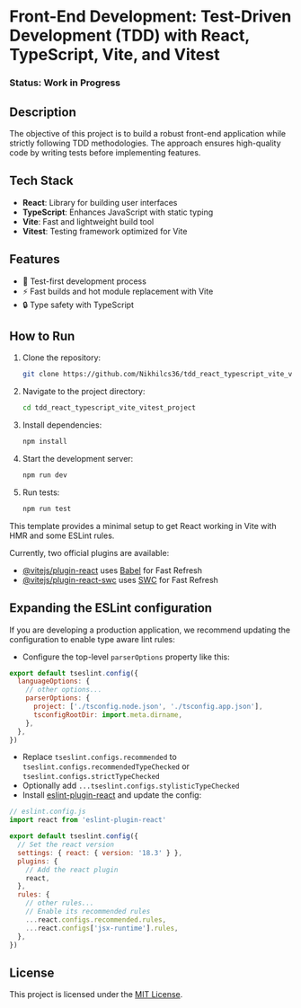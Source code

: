 # Front-End Development: Test-Driven Development (TDD) with React, TypeScript, Vite, and Vitest

### Status: Work in Progress

## Description

The objective of this project is to build a robust front-end application while strictly following TDD methodologies. The approach ensures high-quality code by writing tests before implementing features.

## Tech Stack

- **React**: Library for building user interfaces
- **TypeScript**: Enhances JavaScript with static typing
- **Vite**: Fast and lightweight build tool
- **Vitest**: Testing framework optimized for Vite

## Features

- 🧪 Test-first development process
- ⚡ Fast builds and hot module replacement with Vite
- 🔒 Type safety with TypeScript

## How to Run

1. Clone the repository:
   ```bash
   git clone https://github.com/Nikhilcs36/tdd_react_typescript_vite_vitest_project.git
   ```
2. Navigate to the project directory:
   ```bash
   cd tdd_react_typescript_vite_vitest_project
   ```
3. Install dependencies:
   ```bash
   npm install
   ```
4. Start the development server:
   ```bash
   npm run dev
   ```
5. Run tests:
   ```bash
   npm run test
   ```

This template provides a minimal setup to get React working in Vite with HMR and some ESLint rules.

Currently, two official plugins are available:

- [@vitejs/plugin-react](https://github.com/vitejs/vite-plugin-react/blob/main/packages/plugin-react/README.md) uses [Babel](https://babeljs.io/) for Fast Refresh
- [@vitejs/plugin-react-swc](https://github.com/vitejs/vite-plugin-react-swc) uses [SWC](https://swc.rs/) for Fast Refresh

## Expanding the ESLint configuration

If you are developing a production application, we recommend updating the configuration to enable type aware lint rules:

- Configure the top-level `parserOptions` property like this:

```js
export default tseslint.config({
  languageOptions: {
    // other options...
    parserOptions: {
      project: ['./tsconfig.node.json', './tsconfig.app.json'],
      tsconfigRootDir: import.meta.dirname,
    },
  },
})
```

- Replace `tseslint.configs.recommended` to `tseslint.configs.recommendedTypeChecked` or `tseslint.configs.strictTypeChecked`
- Optionally add `...tseslint.configs.stylisticTypeChecked`
- Install [eslint-plugin-react](https://github.com/jsx-eslint/eslint-plugin-react) and update the config:

```js
// eslint.config.js
import react from 'eslint-plugin-react'

export default tseslint.config({
  // Set the react version
  settings: { react: { version: '18.3' } },
  plugins: {
    // Add the react plugin
    react,
  },
  rules: {
    // other rules...
    // Enable its recommended rules
    ...react.configs.recommended.rules,
    ...react.configs['jsx-runtime'].rules,
  },
})
```
## License

This project is licensed under the [MIT License](LICENSE).

